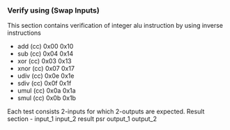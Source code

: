 ### Verify using (Swap Inputs)

This section contains verification of integer alu instruction by using inverse instructions

- add  (cc) 0x00 0x10
- sub  (cc) 0x04 0x14
- xor  (cc) 0x03 0x13
- xnor (cc) 0x07 0x17
- udiv (cc) 0x0e 0x1e
- sdiv (cc) 0x0f 0x1f
- umul (cc) 0x0a 0x1a
- smul (cc) 0x0b 0x1b



Each test consists 2-inputs for which 2-outputs are expected.
Result section - input_1 input_2 result psr output_1 output_2 